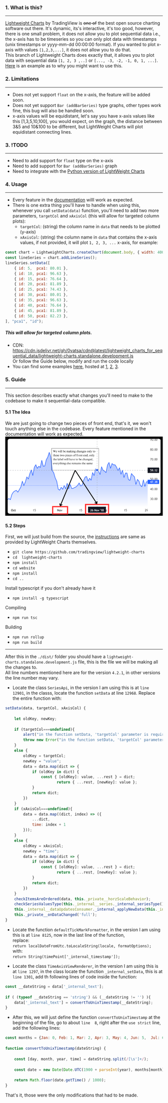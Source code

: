 ### 1. What is this?
------------
[Lightweight Charts](https://www.tradingview.com/lightweight-charts/ "Lightweight Charts") by TradingView is ~~one of~~ the best open source charting software out there. It's dynamic, its's interactive, it's too good, however, there is one small problem, it does not allow you to plot sequential data i.e., the x-axis has to be timeseries so you can only plot data with timestamps (unix timestamps or yyyy-mm-dd 00:00:00 format). If you wanted to plot x-axis with values `[1,2,3,...]`, it does not allow you to do that.  
This branch of Lightweight Charts does exactly that, it allows you to plot data with sequential data `[1, 2, 3 ,..]` or `[..., -3, -2, -1, 0, 1, ...]`.  
[Here](https://0vatsa.github.io/charts/lwc_sequential_data/shill/ "Here") is an example as to why you might want to use this.
### 2. Limitations
------------
- Does not yet support `float` on the x-axis, the feature will be added soon.
- Does not yet support `Bar (addBarSeries)` type graphs, other types work fine, this bug will also be handled soon.
- x-axis values will be equidistant, let's say you have x-axis values like this [1,3,5,10,100],
you would expect, on the graph, the distance between 3&5 and 10&100 to be different, but LightWeight Charts will plot equidistant connecting lines. 

### 3. !TODO
------------
- Need to add support for `float` type on the x-axis
- Need to add support for `Bar (addBarSeries)` graph
- Need to integrate with the [Python version of LightWeight Charts](https://github.com/louisnw01/lightweight-charts-python "Python version of LightWeight Charts")

### 4. Usage 
------------
- Every feature in the [documentation](https://tradingview.github.io/lightweight-charts/ "documentation") willl work as expected. 
- There is one extra thing you'll have to handle when using this,  
whenever you call `setData(data)` function, you'll need to add two more parameters, `targetCol` and `xAxisCol` (this will allow for targeted column plots):
	- `targetCol`: (string) the column name in `data` that needs to be plotted (y-axis) 
	- `xAxisCol`: (string) the column name in `data` that contains the x-axis values, if not provided, it will plot `1, 2, 3, ...` x-axis, for example:  
	
```javascript
const chart = LightweightCharts.createChart(document.body, { width: 400, height: 300, timeScale: {timeVisible: true, secondsVisible: true} });
const lineSeries = chart.addLineSeries();
lineSeries.setData([
    { id: 5,  pca1: 80.01 },
    { id: 10, pca1: 96.63 },
    { id: 15, pca1: 76.64 },
    { id: 20, pca1: 81.89 },
    { id: 25, pca1: 74.43 },
    { id: 30, pca1: 80.01 },
    { id: 35, pca1: 96.63 },
    { id: 40, pca1: 76.64 },
    { id: 45, pca1: 81.89 },
    { id: 50, pca1: 82.23 },
], "pca1", "id");
```
##### This will allow for targeted column plots. 
- CDN:  https://cdn.jsdelivr.net/gh/0vatsa/cdn@latest/lightweight_charts_for_sequential_data/lightweight-charts.standalone.development.js  
Or follow the Guide below, modify and run the code locally
- You can find some examples [here](https://github.com/0vatsa/0vatsa.github.io/tree/main/charts/lwc_sequential_data "here"), hosted at [1](https://0vatsa.github.io/charts/lwc_sequential_data/example_1/ "1"), [2](https://0vatsa.github.io/charts/lwc_sequential_data/example_2/ "2"), [3](https://0vatsa.github.io/charts/lwc_sequential_data/example_3/ "3"). 

### 5. Guide 
------------
This section describes exactly what changes you'll need to make to the codebase to make it sequential-data compatible.
#### 5.1 The Idea
We are just going to change two pieces  of front end, that's it, we won't touch anything else in the codebase. Every feature mentioned in the documentation will work as expected. 
![](images/idea.png)

#### 5.2 Steps 
First, we will just build from the source, the [instructions](https://github.com/tradingview/lightweight-charts/blob/master/BUILDING.md "instructions") are same as provided by LightWeight Charts themselves. 
- `git clone https://github.com/tradingview/lightweight-charts`
- `cd  lightweight-charts`
- `npm install `
- `cd website`
- `npm install`
- `cd ..`

Install typescript if you don't already have it 
- `npm install -g typescript`

Compiling 
- `npm run tsc `

Building
- `npm run rollup`
- `npm run build`

------------
After this in the `./dist/` folder you should have a `lightweight-charts.standalone.development.js` file, this is the file we will be making all the changes to.  
All line numbers mentioned here are for the version `4.2.1`, in other versions the line number may vary.
- Locate the class `SeriesApi`, in the version I am using this is at `line 12901`, in the classs, locate the function `setData` at line `12968`. Replace the entire function with:  

```javascript
setData(data, targetCol, xAxisCol) {
			
	let oldKey, newKey;
	
	if (targetCol===undefined){
		alert("in the function setData, 'targetCol' parameter is required");
		throw new Error("in the function setData, 'targetCol' parameter is required");
	}
	else {
		oldKey = targetCol;
		newKey = "value";
		data = data.map(dict => {
			if (oldKey in dict) {
				const { [oldKey]: value, ...rest } = dict;
					   return { ...rest, [newKey]: value };
			}
			return dict;
		})
	}
	if (xAxisCol===undefined){
		data = data.map((dict, index) => ({
			...dict,
			time: index + 1
		}));    
	}
	else {
		oldKey = xAxisCol;
		newKey = "time";
		data = data.map(dict => {
			if (oldKey in dict) {
				const { [oldKey]: value, ...rest } = dict;
					   return { ...rest, [newKey]: value };
			}
			return dict;
		})
	}
	checkItemsAreOrdered(data, this._private__horzScaleBehavior);
	checkSeriesValuesType(this._internal__series._internal_seriesType(), data);
	this._internal__dataUpdatesConsumer._internal_applyNewData(this._internal__series, data);
	this._private__onDataChanged('full');
}
```
- Locate the function `defaultTickMarkFormatter`, in the version I am using this is at `line 8125`, now in the last line of the function,  
replace:  
`return localDateFromUtc.toLocaleString(locale, formatOptions);`  
with:  
`return String(timePoint['_internal_timestamp']);`

- Locate the class `TimeAxisViewRenderer`, in the version I am using this is at `line 1297`, in the class locate the function `_internal_setData`, this is at `line 1301`, add th following lines of code inside the function:

```javascript
const __dateString = data['_internal_text'];

if ( (typeof __dateString == 'string') && (__dateString != '') ){
	data['_internal_text'] = convertToUnixTimestamp(__dateString);
}
```
- After this, we will just define the function `convertToUnixTimestamp` at the beginning of the file, go to about `line  8`, right after the `use strict` line, add the following lines:

```javascript
const months = {Jan: 0, Feb: 1, Mar: 2, Apr: 3, May: 4, Jun: 5,  Jul: 6, Aug: 7, Sep: 8, Oct: 9, Nov: 10, Dec: 11};
					  
function convertToUnixTimestamp(dateString) {

	const [day, month, year, time] = dateString.split(/[\s']+/);

	const date = new Date(Date.UTC(1900 + parseInt(year), months[month], parseInt(day), ...time.split(':').map(Number)));

	return Math.floor(date.getTime() / 1000);
}
```
That's it, those were the only modifications that had to be made.




